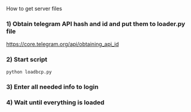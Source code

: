 How to get server files 

### 1) Obtain telegram API hash and id and put them to loader.py file

 https://core.telegram.org/api/obtaining_api_id

### 2) Start script 
`python loadbcp.py`

### 3) Enter all needed info to login

### 4) Wait until everything is loaded 
